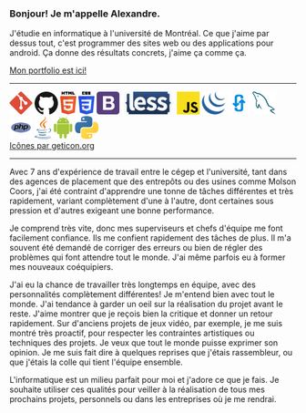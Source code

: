<h3>Bonjour! Je m'appelle Alexandre.</h3>
<p>J'étudie en informatique à l'université de Montréal. Ce que j'aime par dessus tout, c'est programmer des sites web ou des applications pour android. Ça donne des résultats concrets, j'aime ça comme ça.</p>
<a href="https://agilbert.dev">Mon portfolio est ici!</a>
<hr>
<div>
  <div>
    <img src='icons/git-icon.svg' alt='git icon' title='Git' height='40'/>
    <img src='icons/github-icon.svg' alt='github icon' title='Github' height='40'/>
    <img src='icons/html-5.svg' alt='html icon' title='HTML5' height='40'/>
    <img src='icons/css-3.svg' alt='css icon' title='CSS3' height='40'/>
    <img src='icons/bootstrap.svg' alt='bootstrap icon' title='Bootstrap' height='40'/>
    <img src='icons/less.svg' alt='less icon' title='Less' height='40'/>
    <img src='icons/javascript.svg' alt='javascript icon' title='Javascript' height='40'/>
    <img src='icons/jquery-icon.svg' alt='jquery icon' title='jQuery' height='40'/>
    <img src='icons/ajax.svg' alt='ajax icon' title='Ajax' height='40'/>
    <img src='icons/mysql.svg' alt='mysql icon' title='MySQL' height='40'/>
    <img src='icons/php.svg' alt='php icon' title='PHP' height='40'/>
    <img src='icons/java.svg' alt='java icon' title='Java' height='40'/>
    <img src='icons/android-icon.svg' alt='android icon' title='Android' height='40'/>
    <img src='icons/python.svg' alt='python icon' title='Python' height='40'/>
  </div>
  <a href="https://github.com/get-icon/geticon">Icônes par geticon.org</a>
</div>
<hr>

<p>
  Avec 7 ans d'expérience de travail entre le cégep et l'université, tant dans des agences de placement que des entrepôts ou des usines comme Molson Coors, j'ai été contraint     d'apprendre une tonne de tâches différentes et très rapidement, variant complètement d'une à l'autre, dont certaines sous pression et d'autres exigeant une bonne performance.</p>

<p>
  Je comprend très vite, donc mes superviseurs et chefs d'équipe me font facilement confiance. Ils me confient rapidement des tâches de plus. Il m'a souvent été demandé de         corriger des erreurs ou bien de régler des problèmes qui font attendre tout le monde. J'ai même parfois eu à former mes nouveaux coéquipiers.
</p>

<p>
  J'ai eu la chance de travailler très longtemps en équipe, avec des personnalités complètement différentes! Je m'entend bien avec tout le monde. J'ai tendance à garder un oeil   sur la réalisation du projet avant le reste. J'aime montrer que je reçois bien la critique et donner un retour rapidement. Sur d'anciens projets de jeux vidéo, par exemple, je   me suis montré très proactif, pour respecter les contraintes artistiques ou techniques des projets. Je veux que tout le monde puisse exprimer son opinion. Je me suis fait dire   à quelques reprises que j'étais rassembleur, ou que j'étais la colle qui tient l'équipe ensemble.
</p>

<p>
  L'informatique est un milieu parfait pour moi et j'adore ce que je fais. Je souhaite utiliser ces qualités pour veiller à la réalisation de tous mes prochains projets,           personnels ou dans les entreprises où je me rendrai.
</p>
